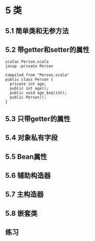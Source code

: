 # 5 类
## 5.1 简单类和无参方法
## 5.2 带getter和setter的属性
```
scalac Person.scala
javap -private Person

Compiled from "Person.scala"
public class Person {
  private int age;
  public int age();
  public void age_$eq(int);
  public Person();
}
```
## 5.3 只带getter的属性
## 5.4 对象私有字段
## 5.5 Bean属性
## 5.6 辅助构造器
## 5.7 主构造器
## 5.8 嵌套类
## 练习